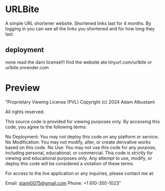 # URLBite
A simple URL shortener website. Shortened links last for 4 months. By logging in you can see all the links you shortened and for how long they last.
## deployment
none read the darn license!!! find the website ate tinyurl.com/urlbite or urlbite.onrender.com
# Preview
"Proprietary Viewing License (PVL)
Copyright (c) 2024 Adam Albustami

All rights reserved.

This source code is provided for viewing purposes only. By accessing this code, you agree to the following terms:

No Deployment: You may not deploy this code on any platform or service.
No Modification: You may not modify, alter, or create derivative works based on this code.
No Use: You may not use this code for any purpose, including personal, educational, or commercial.
This code is strictly for viewing and educational purposes only. Any attempt to use, modify, or deploy this code will be considered a violation of these terms.

For access to the live application or any inquiries, please contact me at:

Email: stami0075@gmail.com
Phone: +1 610-350-1023"
